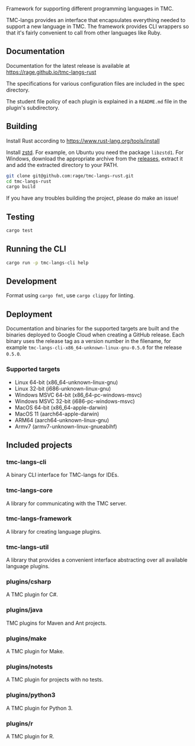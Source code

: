 Framework for supporting different programming languages in TMC.

TMC-langs provides an interface that encapsulates everything needed to support a new language in TMC. The framework provides CLI wrappers so that it's fairly convenient to call from other languages like Ruby.

## Documentation

Documentation for the latest release is available at https://rage.github.io/tmc-langs-rust

The specifications for various configuration files are included in the spec directory.

The student file policy of each plugin is explained in a `README.md` file in the plugin's subdirectory.

## Building

Install Rust according to https://www.rust-lang.org/tools/install

Install [zstd](https://github.com/facebook/zstd). For example, on Ubuntu you need the package `libzstd1`. For Windows, download the appropriate archive from the [releases](https://github.com/facebook/zstd/releases), extract it and add the extracted directory to your PATH.

```bash
git clone git@github.com:rage/tmc-langs-rust.git
cd tmc-langs-rust
cargo build
```

If you have any troubles building the project, please do make an issue!

## Testing

```bash
cargo test
```

## Running the CLI

```bash
cargo run -p tmc-langs-cli help
```

## Development

Format using `cargo fmt`, use `cargo clippy` for linting.

## Deployment

Documentation and binaries for the supported targets are built and the binaries deployed to Google Cloud when creating a GitHub release. Each binary uses the release tag as a version number in the filename, for example `tmc-langs-cli-x86_64-unknown-linux-gnu-0.5.0` for the release `0.5.0`.

### Supported targets

- Linux 64-bit (x86_64-unknown-linux-gnu)
- Linux 32-bit (i686-unknown-linux-gnu)
- Windows MSVC 64-bit (x86_64-pc-windows-msvc)
- Windows MSVC 32-bit (i686-pc-windows-msvc)
- MacOS 64-bit (x86_64-apple-darwin)
- MacOS 11 (aarch64-apple-darwin)
- ARM64 (aarch64-unknown-linux-gnu)
- Armv7 (armv7-unknown-linux-gnueabihf)

## Included projects

### tmc-langs-cli

A binary CLI interface for TMC-langs for IDEs.

### tmc-langs-core

A library for communicating with the TMC server.

### tmc-langs-framework

A library for creating language plugins.

### tmc-langs-util

A library that provides a convenient interface abstracting over all available language plugins.

### plugins/csharp

A TMC plugin for C#.

### plugins/java

TMC plugins for Maven and Ant projects.

### plugins/make

A TMC plugin for Make.

### plugins/notests

A TMC plugin for projects with no tests.

### plugins/python3

A TMC plugin for Python 3.

### plugins/r

A TMC plugin for R.
